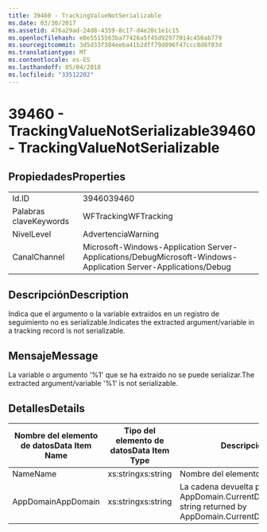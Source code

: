 ```yaml
---
title: 39460 - TrackingValueNotSerializable
ms.date: 03/30/2017
ms.assetid: 476a29ad-24d8-4359-8c17-d4e20c1e1c15
ms.openlocfilehash: e0e5515563ba77426a5f45d92977014c456ab779
ms.sourcegitcommit: 3d5d33f384eeba41b2dff79d096f47ccc8d8f03d
ms.translationtype: MT
ms.contentlocale: es-ES
ms.lasthandoff: 05/04/2018
ms.locfileid: "33512202"
---
```

# <a name="39460---trackingvaluenotserializable"></a><span data-ttu-id="79707-102">39460 - TrackingValueNotSerializable</span><span class="sxs-lookup"><span data-stu-id="79707-102">39460 - TrackingValueNotSerializable</span></span>
## <a name="properties"></a><span data-ttu-id="79707-103">Propiedades</span><span class="sxs-lookup"><span data-stu-id="79707-103">Properties</span></span>  
  
|||  
|-|-|  
|<span data-ttu-id="79707-104">Id.</span><span class="sxs-lookup"><span data-stu-id="79707-104">ID</span></span>|<span data-ttu-id="79707-105">39460</span><span class="sxs-lookup"><span data-stu-id="79707-105">39460</span></span>|  
|<span data-ttu-id="79707-106">Palabras clave</span><span class="sxs-lookup"><span data-stu-id="79707-106">Keywords</span></span>|<span data-ttu-id="79707-107">WFTracking</span><span class="sxs-lookup"><span data-stu-id="79707-107">WFTracking</span></span>|  
|<span data-ttu-id="79707-108">Nivel</span><span class="sxs-lookup"><span data-stu-id="79707-108">Level</span></span>|<span data-ttu-id="79707-109">Advertencia</span><span class="sxs-lookup"><span data-stu-id="79707-109">Warning</span></span>|  
|<span data-ttu-id="79707-110">Canal</span><span class="sxs-lookup"><span data-stu-id="79707-110">Channel</span></span>|<span data-ttu-id="79707-111">Microsoft-Windows-Application Server-Applications/Debug</span><span class="sxs-lookup"><span data-stu-id="79707-111">Microsoft-Windows-Application Server-Applications/Debug</span></span>|  
  
## <a name="description"></a><span data-ttu-id="79707-112">Descripción</span><span class="sxs-lookup"><span data-stu-id="79707-112">Description</span></span>  
 <span data-ttu-id="79707-113">Indica que el argumento o la variable extraídos en un registro de seguimiento no es serializable.</span><span class="sxs-lookup"><span data-stu-id="79707-113">Indicates the extracted argument/variable in a tracking record is not serializable.</span></span>  
  
## <a name="message"></a><span data-ttu-id="79707-114">Mensaje</span><span class="sxs-lookup"><span data-stu-id="79707-114">Message</span></span>  
 <span data-ttu-id="79707-115">La variable o argumento '%1' que se ha extraído no se puede serializar.</span><span class="sxs-lookup"><span data-stu-id="79707-115">The extracted argument/variable '%1' is not serializable.</span></span>  
  
## <a name="details"></a><span data-ttu-id="79707-116">Detalles</span><span class="sxs-lookup"><span data-stu-id="79707-116">Details</span></span>  
  
|<span data-ttu-id="79707-117">Nombre del elemento de datos</span><span class="sxs-lookup"><span data-stu-id="79707-117">Data Item Name</span></span>|<span data-ttu-id="79707-118">Tipo del elemento de datos</span><span class="sxs-lookup"><span data-stu-id="79707-118">Data Item Type</span></span>|<span data-ttu-id="79707-119">Descripción</span><span class="sxs-lookup"><span data-stu-id="79707-119">Description</span></span>|  
|--------------------|--------------------|-----------------|  
|<span data-ttu-id="79707-120">Name</span><span class="sxs-lookup"><span data-stu-id="79707-120">Name</span></span>|<span data-ttu-id="79707-121">xs:string</span><span class="sxs-lookup"><span data-stu-id="79707-121">xs:string</span></span>|<span data-ttu-id="79707-122">Nombre del elemento.</span><span class="sxs-lookup"><span data-stu-id="79707-122">The name of the item.</span></span>|  
|<span data-ttu-id="79707-123">AppDomain</span><span class="sxs-lookup"><span data-stu-id="79707-123">AppDomain</span></span>|<span data-ttu-id="79707-124">xs:string</span><span class="sxs-lookup"><span data-stu-id="79707-124">xs:string</span></span>|<span data-ttu-id="79707-125">La cadena devuelta por AppDomain.CurrentDomain.FriendlyName.</span><span class="sxs-lookup"><span data-stu-id="79707-125">The string returned by AppDomain.CurrentDomain.FriendlyName.</span></span>|

